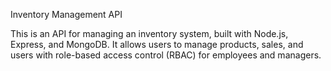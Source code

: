 Inventory Management API


This is an API for managing an inventory system, built with Node.js, Express, and MongoDB. It allows users to manage products, sales, and users with role-based access control (RBAC) for employees and managers.

